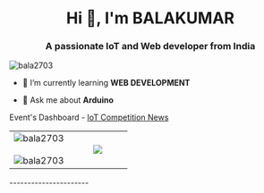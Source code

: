 <h1 align="center">Hi 👋, I'm BALAKUMAR</h1>
<h3 align="center">A passionate IoT and Web developer from India</h3>

<p align="left"> <img src="https://komarev.com/ghpvc/?username=bala2703&label=Profile%20views&color=0e75b6&style=flat" alt="bala2703" /> </p>

- 🌱 I’m currently learning **WEB DEVELOPMENT**

- 💬 Ask me about **Arduino**

Event's Dashboard - <a href="https://internet-of-things-bit.web.app" target="_blank">IoT Competition News</a>

<table border="0" align="center">
<tr border="0">
<td width="50%" align="center">
<img align="center" src="https://github-readme-stats.vercel.app/api?username=bala2703&show_icons=true&locale=en" alt="bala2703" />
<br></br>
<img align="center" src="https://github-readme-streak-stats.herokuapp.com/?user=bala2703" alt="bala2703" />
</td>
<td width="50%" align="center">
<img align="center" src="https://github-readme-stats.anuraghazra1.vercel.app/api/top-langs/?username=Bala2703&theme=dark&hide_border=true&no-bg=true&no-frame=true&langs_count=6"/>
  </td>
  </tr>
</table>
----------------------

